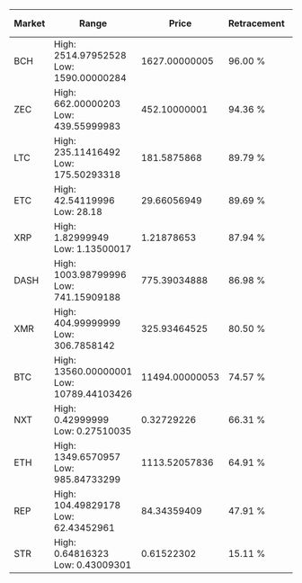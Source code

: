 | Market | Range | Price| Retracement | Doubles to 50% |
| --- | --- | --- | --- | --- |
| BCH | High: 2514.97952528<br />Low: 1590.00000284 | 1627.00000005 | 96.00 % | 1.26 |
| ZEC | High: 662.00000203<br />Low: 439.55999983 | 452.10000001 | 94.36 % | 1.22 |
| LTC | High: 235.11416492<br />Low: 175.50293318 | 181.5875868 | 89.79 % | 1.13 |
| ETC | High: 42.54119996<br />Low: 28.18 | 29.66056949 | 89.69 % | 1.19 |
| XRP | High: 1.82999949<br />Low: 1.13500017 | 1.21878653 | 87.94 % | 1.22 |
| DASH | High: 1003.98799996<br />Low: 741.15909188 | 775.39034888 | 86.98 % | 1.13 |
| XMR | High: 404.99999999<br />Low: 306.7858142 | 325.93464525 | 80.50 % | 1.09 |
| BTC | High: 13560.00000001<br />Low: 10789.44103426 | 11494.00000053 | 74.57 % | 1.06 |
| NXT | High: 0.42999999<br />Low: 0.27510035 | 0.32729226 | 66.31 % | 1.08 |
| ETH | High: 1349.6570957<br />Low: 985.84733299 | 1113.52057836 | 64.91 % | 1.05 |
| REP | High: 104.49829178<br />Low: 62.43452961 | 84.34359409 | 47.91 % | 0.00 |
| STR | High: 0.64816323<br />Low: 0.43009301 | 0.61522302 | 15.11 % | 0.00 |
